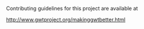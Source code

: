 Contributing guidelines for this project are available at

http://www.gwtproject.org/makinggwtbetter.html

